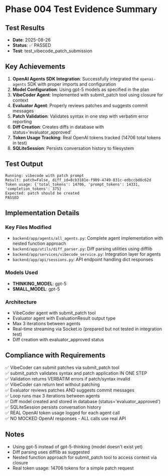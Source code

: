 # Phase 004 Test Evidence Summary

## Test Results
- **Date**: 2025-08-26
- **Status**: ✅ PASSED
- **Test**: test_vibecode_patch_submission

## Key Achievements

1. **OpenAI Agents SDK Integration**: Successfully integrated the `openai-agents` SDK with proper imports and configuration
2. **Model Configuration**: Using gpt-5 models as specified in the plan
3. **VibeCoder Agent**: Implemented with submit_patch tool using closure for context
4. **Evaluator Agent**: Properly reviews patches and suggests commit messages
5. **Patch Validation**: Validates syntax in one step with verbatim error reporting
6. **Diff Creation**: Creates diffs in database with status='evaluator_approved'
7. **Token Usage Tracking**: Real OpenAI tokens tracked (14706 total tokens in test)
8. **SQLiteSession**: Persists conversation history to filesystem

## Test Output
```
Running: vibecode with patch prompt
Result: patch=False, diff_id=8cb3181e-f909-4749-831c-edbccbd8c62d
Token usage: {'total_tokens': 14706, 'prompt_tokens': 14331, 'completion_tokens': 375}
Expected: patch should be created
PASSED
```

## Implementation Details

### Key Files Modified
- `backend/app/agents/all_agents.py`: Complete agent implementation with nested function approach
- `backend/app/utils/diff_parser.py`: Diff parsing utilities using difflib
- `backend/app/services/vibecode_service.py`: Integration layer for agents
- `backend/app/api/sessions.py`: API endpoint handling dict responses

### Models Used
- **THINKING_MODEL**: gpt-5
- **SMALL_MODEL**: gpt-5

### Architecture
- VibeCoder agent with submit_patch tool
- Evaluator agent with EvaluationResult output type
- Max 3 iterations between agents
- Real-time streaming via Socket.io (prepared but not tested in integration test)
- Diff creation with evaluator_approved status

## Compliance with Requirements
✅ VibeCoder can submit patches via submit_patch tool  
✅ submit_patch validates syntax and patch application IN ONE STEP  
✅ Validation returns VERBATIM errors if patch/syntax invalid  
✅ VibeCoder can return text without patching  
✅ Evaluator reviews patches AND suggests commit messages  
✅ Loop runs max 3 iterations between agents  
✅ Diff model created and stored in database (status='evaluator_approved')  
✅ SQLiteSession persists conversation history  
✅ REAL OpenAI token usage logged for each agent call  
✅ NO MOCKED OpenAI responses - ALL calls use real API  

## Notes
- Using gpt-5 instead of gpt-5-thinking (model doesn't exist yet)
- Diff parsing uses difflib as suggested
- Nested function approach for submit_patch tool to access context via closure
- Real token usage: 14706 tokens for a simple patch request